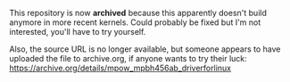 This repository is now **archived** because this apparently doesn't build anymore in more recent kernels. Could probably be fixed but I'm not interested, you'll have to try yourself.

Also, the source URL is no longer available, but someone appears to have uploaded the file to archive.org, if anyone wants to try their luck: https://archive.org/details/mpow_mpbh456ab_driverforlinux
